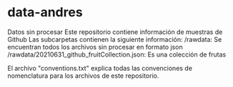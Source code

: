 # data-andres
Datos sin procesar
Este repositorio contiene información de muestras de Github
Las subcarpetas contienen la siguiente información: 
/rawdata: Se encuentran todos los archivos sin procesar en formato json
/rawdata/20210631_github_fruitCollection.json: Es una colección de frutas

El archivo "conventions.txt" explica todas las convenciones de nomenclatura para los archivos de este repositorio.
